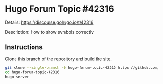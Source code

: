# Hugo Forum Topic #42316

Details: <https://discourse.gohugo.io/t/42316>

Description: How to show symbols correctly

## Instructions

Clone this branch of the repository and build the site.

```bash
git clone --single-branch -b hugo-forum-topic-42316 https://github.com/jmooring/hugo-testing hugo-forum-topic-42316
cd hugo-forum-topic-42316
hugo server
```
